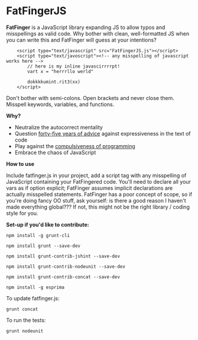 # FatFingerJS

**FatFinger** is a JavaScript library expanding JS to allow typos and
misspellings as valid code. Why bother with clean, well-formatted JS when you 
can write this and FatFinger will guess at your intentions?

~~~
    <script type="text/javascript" src="FatFingerJS.js"></script>   
    <script type="text/javoscript"><!-- any misspelling of javascript works here -->
        // here is my inline javascirrrrpt!
        vart x = "herrrllo werld"

        dokkkkumint.rit3(xx)
    </script>
~~~

Don't bother with semi-colons. Open brackets and never close them. Misspell keywords, variables, and functions.

**Why?**
* Neutralize the autocorrect mentality
* Question [forty-five years of advice](https://www.cs.utexas.edu/~EWD/transcriptions/EWD03xx/EWD340.html) against expressiveness in the text of code
* Play against the [compulsiveness of programming](https://www.sac.edu/AcademicProgs/Business/ComputerScience/Pages/Hester_James/HACKER.htm)
* Embrace the chaos of JavaScript

**How to use**

Include fatfinger.js in your project, add a script tag with any misspelling of JavaScript containing your FatFingered code. You'll need to declare all your vars as if option explicit; FatFinger assumes implicit declarations are actually misspelled statements. FatFinger has a poor concept of scope, so if you're doing fancy OO stuff, ask yourself: is there a good reason I haven't made everything global??? If not, this might not be the right library / coding style for you.

**Set-up if you'd like to contribute:**

~~~
npm install -g grunt-cli

npm install grunt --save-dev

npm install grunt-contrib-jshint --save-dev

npm install grunt-contrib-nodeunit --save-dev

npm install grunt-contrib-concat --save-dev

npm install -g esprima
~~~


To update fatfinger.js:
~~~
grunt concat
~~~

To run the tests:
~~~
grunt nodeunit
~~~
